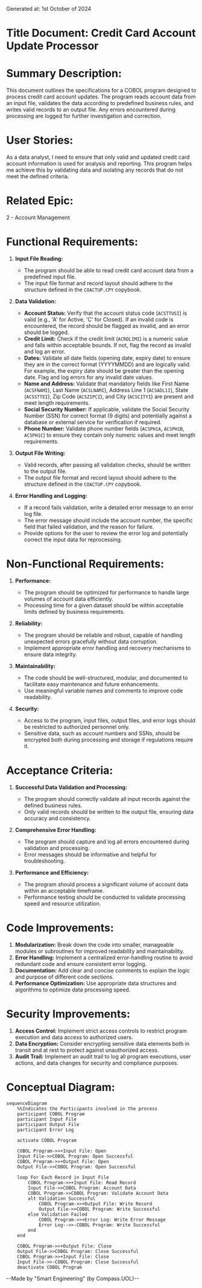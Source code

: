 Generated at: 1st October of 2024

# **Title Document:** Credit Card Account Update Processor

# **Summary Description:**
This document outlines the specifications for a COBOL program designed to process credit card account updates. The program reads account data from an input file, validates the data according to predefined business rules, and writes valid records to an output file. Any errors encountered during processing are logged for further investigation and correction.

# **User Stories:**
As a data analyst, I need to ensure that only valid and updated credit card account information is used for analysis and reporting. This program helps me achieve this by validating data and isolating any records that do not meet the defined criteria.

# **Related Epic:**
2 - Account Management

# **Functional Requirements:**

1.  **Input File Reading:**
    *   The program should be able to read credit card account data from a predefined input file.
    *   The input file format and record layout should adhere to the structure defined in the `COACTUP.CPY` copybook.

2.  **Data Validation:**
    *   **Account Status:** Verify that the account status code (`ACSTTUSI`) is valid (e.g., 'A' for Active, 'C' for Closed). If an invalid code is encountered, the record should be flagged as invalid, and an error should be logged.
    *   **Credit Limit:** Check if the credit limit (`ACRDLIMI`) is a numeric value and falls within acceptable bounds. If not, flag the record as invalid and log an error.
    *   **Dates:** Validate all date fields (opening date, expiry date) to ensure they are in the correct format (YYYYMMDD) and are logically valid. For example, the expiry date should be greater than the opening date. Flag and log errors for any invalid date values.
    *   **Name and Address:** Validate that mandatory fields like First Name (`ACSFNAMI`), Last Name (`ACSLNAMI`), Address Line 1 (`ACSADL1I`), State (`ACSSTTEI`), Zip Code (`ACSZIPCI`), and City (`ACSCITYI`) are present and meet length requirements.
    *   **Social Security Number:** If applicable, validate the Social Security Number (SSN) for correct format (9 digits) and potentially against a database or external service for verification if required.
    *   **Phone Number:** Validate phone number fields (`ACSPH1A`, `ACSPH1B`, `ACSPH1C`) to ensure they contain only numeric values and meet length requirements.

3.  **Output File Writing:**
    *   Valid records, after passing all validation checks, should be written to the output file.
    *   The output file format and record layout should adhere to the structure defined in the `COACTUP.CPY` copybook.

4.  **Error Handling and Logging:**
    *   If a record fails validation, write a detailed error message to an error log file.
    *   The error message should include the account number, the specific field that failed validation, and the reason for failure.
    *   Provide options for the user to review the error log and potentially correct the input data for reprocessing.

# **Non-Functional Requirements:**

1.  **Performance:**
    *   The program should be optimized for performance to handle large volumes of account data efficiently.
    *   Processing time for a given dataset should be within acceptable limits defined by business requirements.

2.  **Reliability:**
    *   The program should be reliable and robust, capable of handling unexpected errors gracefully without data corruption.
    *   Implement appropriate error handling and recovery mechanisms to ensure data integrity.

3.  **Maintainability:**
    *   The code should be well-structured, modular, and documented to facilitate easy maintenance and future enhancements.
    *   Use meaningful variable names and comments to improve code readability.

4.  **Security:**
    *   Access to the program, input files, output files, and error logs should be restricted to authorized personnel only.
    *   Sensitive data, such as account numbers and SSNs, should be encrypted both during processing and storage if regulations require it.

# **Acceptance Criteria:**

1.  **Successful Data Validation and Processing:**
    *   The program should correctly validate all input records against the defined business rules.
    *   Only valid records should be written to the output file, ensuring data accuracy and consistency.

2.  **Comprehensive Error Handling:**
    *   The program should capture and log all errors encountered during validation and processing.
    *   Error messages should be informative and helpful for troubleshooting.

3.  **Performance and Efficiency:**
    *   The program should process a significant volume of account data within an acceptable timeframe.
    *   Performance testing should be conducted to validate processing speed and resource utilization.

# **Code Improvements:**

1.  **Modularization:** Break down the code into smaller, manageable modules or subroutines for improved readability and maintainability.
2.  **Error Handling:** Implement a centralized error-handling routine to avoid redundant code and ensure consistent error logging.
3.  **Documentation:** Add clear and concise comments to explain the logic and purpose of different code sections.
4.  **Performance Optimization:** Use appropriate data structures and algorithms to optimize data processing speed.

# **Security Improvements:**

1.  **Access Control:** Implement strict access controls to restrict program execution and data access to authorized users.
2.  **Data Encryption:** Consider encrypting sensitive data elements both in transit and at rest to protect against unauthorized access.
3.  **Audit Trail:** Implement an audit trail to log all program executions, user actions, and data changes for security and compliance purposes.

# **Conceptual Diagram:**

```mermaid
sequenceDiagram
    %%Indicates the Participants involved in the process
    participant COBOL Program
    participant Input File
    participant Output File
    participant Error Log

    activate COBOL Program

    COBOL Program->>+Input File: Open
    Input File->>COBOL Program: Open Successful
    COBOL Program->>+Output File: Open
    Output File->>COBOL Program: Open Successful
    
    loop For Each Record in Input File
        COBOL Program->>+Input File: Read Record
        Input File->>COBOL Program: Account Data
        COBOL Program->>COBOL Program: Validate Account Data
        alt Validation Successful
            COBOL Program->>+Output File: Write Record
            Output File->>COBOL Program: Write Successful
        else Validation Failed
            COBOL Program->>+Error Log: Write Error Message
            Error Log-->>-COBOL Program: Write Successful
        end
    end

    COBOL Program->>+Output File: Close
    Output File->>COBOL Program: Close Successful
    COBOL Program->>+Input File: Close
    Input File->>-COBOL Program: Close Successful
    deactivate COBOL Program
```

--Made by "Smart Engineering" (by Compass.UOL)--